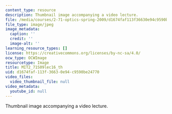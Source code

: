 ```yaml
---
content_type: resource
description: Thumbnail image accompanying a video lecture.
file: /media/courses/2-71-optics-spring-2009/d1674faf113f36630e94c9590be24770_MIT2_71S09lec16_th.jpg
file_type: image/jpeg
image_metadata:
  caption: ''
  credit: ''
  image-alt: ''
learning_resource_types: []
license: https://creativecommons.org/licenses/by-nc-sa/4.0/
ocw_type: OCWImage
resourcetype: Image
title: MIT2_71S09lec16_th
uid: d1674faf-113f-3663-0e94-c9590be24770
video_files:
  video_thumbnail_file: null
video_metadata:
  youtube_id: null
---
```

Thumbnail image accompanying a video lecture.